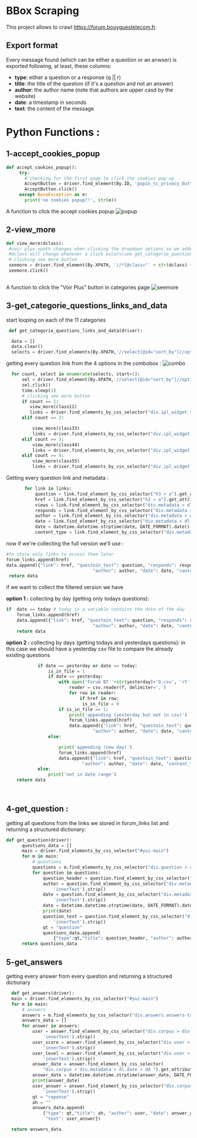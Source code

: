 # BBox Scraping

This project allows to crawl <https://forum.bouyguestelecom.fr>.

## Export format

Every message found (which can be either a question or an anwser) is exported following, at least, these columns:

 * **type**: either a question or a response (q || r)
 * **title**: the title of the question (if it's a question and not an answer)
 * **author**: the author name (note that authors are upper casd by the website)
 * **date**: a timestamp in seconds
 * **text**: the content of the message
# Python Functions : 

## 1-accept_cookies_popup
   ```python
   def accept_cookies_popup():
        try:
          # checking for the first page to click the cookies pop-up
          AcceptButton = driver.find_element(By.ID, 'popin_tc_privacy_button_3')
          AcceptButton.click()
        except BaseException as e:
          print('no cookies popup!!', str(e))
  ```
  A function to click the accept cookies popup
  ![popup](https://user-images.githubusercontent.com/59144753/146229545-6054692b-370d-4c5a-a9a5-dd10a91f0302.PNG)
## 2-view_more
   ```python
   def view_more(dclass):
    #voir plus xpath changes when clicking the dropdown options so we added  the paramater dclass
    #dclass will change whenever a click occurs(see get_categorie_questions_links_and_data )
    # clicking see more button
    seemore = driver.find_element(By.XPATH, '//*[@class="' + str(dclass) + '"]/div[2]/div[2]/div/a')
    seemore.click()
    
  ```
  A function to click the "Voir Plus" button in categories page
  ![seemore](https://user-images.githubusercontent.com/59144753/146230725-8d1c0618-8550-4b76-9a8f-21debac401ab.PNG)
  
  ## 3-get_categorie_questions_links_and_data
  start looping on each of the 11 categories
  ```python
   def get_categorie_questions_links_and_data(driver):

    data = []
    data.clear()
    selects = driver.find_elements(By.XPATH,'//select[@id="sort_by"]//option')
  ```
  getting every question link from the 4 options in the  combobox  :
  ![combo](https://user-images.githubusercontent.com/59144753/146231942-d6ec2ea2-5cbf-4da7-95a2-b5e1f0e8ec13.PNG)
  ```python
    for count, select in enumerate(selects, start=1):
        sel = driver.find_element(By.XPATH,'//select[@id="sort_by"]//option['+str(count)+']')
        sel.click()
        time.sleep(1)
        # clicking see more button
        if count == 1:
           view_more(class11)
           links = driver.find_elements_by_css_selector("div.ipl_widget > div.module.even-or-odd.admin_stamped.wf-see-more-widget > div.bd > div.b > ul > li.questions-content > div.question > div.corpus ")
        elif count == 2:

            view_more(class33)
            links = driver.find_elements_by_css_selector("div.ipl_widget > div.module.even-or-odd.created_at.wf-see-more-widget > div.bd > div.b > ul > li.questions-content > div.question > div.corpus ")
        elif count == 3:
            view_more(class44)
            links = driver.find_elements_by_css_selector("div.ipl_widget > div.module.even-or-odd.order_asc.wf-see-more-widget > div.bd > div.b > ul > li.questions-content > div.question > div.corpus ")
        elif count == 4:
            view_more(class55)
            links = driver.find_elements_by_css_selector("div.ipl_widget > div.module.even-or-odd.hits_count.wf-see-more-widget > div.bd > div.b > ul > li.questions-content > div.question > div.corpus ")
 ```
 Getting every question link and metadata : 
 ```python
        for link in links:
            question = link.find_element_by_css_selector("h3 > a").get_attribute('innerText').strip()
            href = link.find_element_by_css_selector("h3 > a").get_attribute("href")
            views = link.find_element_by_css_selector("div.metadata > dl.hits > dd").get_attribute('innerText').strip()
            responds = link.find_element_by_css_selector("div.metadata > dl.answer-count > dd").get_attribute('innerText').strip()
            author = link.find_element_by_css_selector("div.metadata > dl.author-name > dd").get_attribute('innerText').strip()
            date = link.find_element_by_css_selector("div.metadata > dl.date > dd").get_attribute('innerText').strip()
            date = datetime.datetime.strptime(date, DATE_FORMAT).date()
            content_type = link.find_element_by_css_selector("div.metadata > dl.content-type > dd").get_attribute('innerText').strip()
```
now if we're collecting the full version we'll use : 
```python
#to store only links to access them later
forum_links.append(href)
data.append({"link": href, "questoin_text": question, "responds": responds, "views": views,
                                 "author": author, "date": date, "content_type": content_type, })
 return data
```
if we want to collect the filtered version we have 

**option 1 :** collecting by day (getting only todays questions): 
```python
if  date == today # today is a variable contains the date of the day 
    forum_links.append(href)
    data.append({"link": href, "questoin_text": question, "responds": responds, "views": views,
                                 "author": author, "date": date, "content_type": content_type, })
    return data
```
**option 2 :** collecting by days (getting todays and yesterdays questions):
in this case we should have a yesterday csv file to compare the already existing questions  
```python
            if date == yesterday or date == today:
                is_in_file = 1
                if date == yesterday:
                    with open('Forum BT '+str(yesterday)+'D.csv', 'rt',encoding='utf8') as f:
                        reader = csv.reader(f, delimiter=',')
                        for row in reader:
                            if href in row:
                             is_in_file = 0
                    if is_in_file == 1:
                        print('appending (yesterday but not in csv)')
                        forum_links.append(href)
                        data.append({"link": href, "questoin_text": question, "responds": responds, "views": views,
                                 "author": author, "date": date, "content_type": content_type, })
                else:

                    print('appending (new day)')
                    forum_links.append(href)
                    data.append({"link": href, "questoin_text": question, "responds": responds, "views": views,
                             "author": author, "date": date, "content_type": content_type, })
            else:
                print('not in date range')
    return data

   
  ```
  ## 4-get_question :
  getting all questions from the links we stored in forum_links list and returning a structured dictionary: 
  ```python
  def get_question(driver):
        questions_data = []
        main = driver.find_elements_by_css_selector("#yui-main")
        for m in main:
            # questions
            questions = m.find_elements_by_css_selector("div.question > div.corpus ")
            for question in questions:
                question_header = question.find_element_by_css_selector("h1 > a").get_attribute('innerText').strip()
                author = question.find_element_by_css_selector("div.metadata > dl.author-name > dd").get_attribute(
                    'innerText').strip()
                date = question.find_element_by_css_selector("div.metadata > dl.date > dd").get_attribute(
                    'innerText').strip()
                date = datetime.datetime.strptime(date, DATE_FORMAT).date()
                print(date)
                question_text = question.find_element_by_css_selector("div.body > div.body-bd").get_attribute(
                    'innerText').strip()
                qt = "question"
                questions_data.append(
                    {"type":qt,"title": question_header, "author": author, "date": date, "text": question_text})
        return questions_data
  ```
  ## 5-get_answers
  getting every answer from every question and returning a structured dictionary
  ```python
    def get_answers(driver):
    main = driver.find_elements_by_css_selector("#yui-main")
    for m in main:
        # answers
        answers = m.find_elements_by_css_selector("div.answers.answers-tab.tab > div.answer ")
        answers_data = []
        for answer in answers:
            user = answer.find_element_by_css_selector("div.corpus > div.metadata > dl.author-name > dd").get_attribute(
                'innerText').strip()
            user_score = answer.find_element_by_css_selector("div.user > dl.score > dd > strong").get_attribute(
                'innerText').strip()
            user_level = answer.find_element_by_css_selector("div.user > dl.level > dd").get_attribute(
                'innerText').strip()
            answer_date = answer.find_element_by_css_selector(
                "div.corpus > div.metadata > dl.date > dd ").get_attribute('innerText').strip()
            answer_date = datetime.datetime.strptime(answer_date, DATE_FORMAT).date()
            print(answer_date)
            user_answer = answer.find_element_by_css_selector("div.corpus > div.body > div.body-bd").get_attribute(
                'innerText').strip()
            qt = "reponse"
            ah = ""
            answers_data.append(
                {"type": qt,"title": ah, "author": user, "date": answer_date,
                 "text": user_answer})

    return answers_data
  ```
